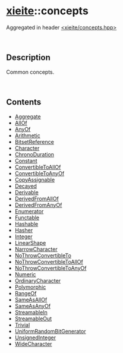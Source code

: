 # [xieite](./xieite.md)\:\:concepts
Aggregated in header [<xieite/concepts.hpp>](../include/xieite/concepts.hpp)

&nbsp;

## Description
Common concepts.

&nbsp;

## Contents
- [Aggregate](./concepts/Aggregate.md)
- [AllOf](./concepts/AllOf.md)
- [AnyOf](./concepts/AnyOf.md)
- [Arithmetic](./concepts/Arithmetic.md)
- [BitsetReference](./concepts/BitsetReference.md)
- [Character](./concepts/Character.md)
- [ChronoDuration](./concepts/ChronoDuration.md)
- [Constant](./concepts/Constant.md)
- [ConvertibleToAllOf](./concepts/ConvertibleToAllOf.md)
- [ConvertibleToAnyOf](./concepts/ConvertibleToAnyOf.md)
- [CopyAssignable](./concepts/CopyAssignable.md)
- [Decayed](./concepts/Decayed.md)
- [Derivable](./concepts/Derivable.md)
- [DerivedFromAllOf](./concepts/DerivedFromAllOf.md)
- [DerivedFromAnyOf](./concepts/DerivedFromAnyOf.md)
- [Enumerator](./concepts/Enumerator.md)
- [Functable](./concepts/Functable.md)
- [Hashable](./concepts/Hashable.md)
- [Hasher](./concepts/Hasher.md)
- [Integer](./concepts/Integer.md)
- [LinearShape](./concepts/LinearShape.md)
- [NarrowCharacter](./concepts/NarrowCharacter.md)
- [NoThrowConvertibleTo](./concepts/NoThrowConvertibleTo.md)
- [NoThrowConvertibleToAllOf](./concepts/NoThrowConvertibleToAllOf.md)
- [NoThrowConvertibleToAnyOf](./concepts/NoThrowConvertibleToAnyOf.md)
- [Numeric](./concepts/Numeric.md)
- [OrdinaryCharacter](./concepts/OrdinaryCharacter.md)
- [Polymorphic](./concepts/Polymorphic.md)
- [RangeOf](./concepts/RangeOf.md)
- [SameAsAllOf](./concepts/SameAsAllOf.md)
- [SameAsAnyOf](./concepts/SameAsAnyOf.md)
- [StreamableIn](./concepts/StreamableInto.md)
- [StreamableOut](./concepts/StreamableOutOf.md)
- [Trivial](./concepts/Trivial.md)
- [UniformRandomBitGenerator](./concepts/UniformRandomBitGenerator.md)
- [UnsignedInteger](./concepts/UnsignedInteger.md)
- [WideCharacter](./concepts/WideCharacter.md)

